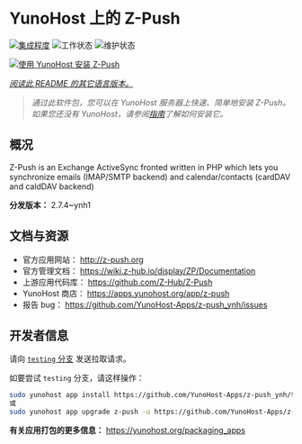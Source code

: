 <!--
注意：此 README 由 <https://github.com/YunoHost/apps/tree/master/tools/readme_generator> 自动生成
请勿手动编辑。
-->

# YunoHost 上的 Z-Push

[![集成程度](https://dash.yunohost.org/integration/z-push.svg)](https://ci-apps.yunohost.org/ci/apps/z-push/) ![工作状态](https://ci-apps.yunohost.org/ci/badges/z-push.status.svg) ![维护状态](https://ci-apps.yunohost.org/ci/badges/z-push.maintain.svg)

[![使用 YunoHost 安装 Z-Push](https://install-app.yunohost.org/install-with-yunohost.svg)](https://install-app.yunohost.org/?app=z-push)

*[阅读此 README 的其它语言版本。](./ALL_README.md)*

> *通过此软件包，您可以在 YunoHost 服务器上快速、简单地安装 Z-Push。*  
> *如果您还没有 YunoHost，请参阅[指南](https://yunohost.org/install)了解如何安装它。*

## 概况

Z-Push is an Exchange ActiveSync fronted written in PHP which lets you synchronize emails (IMAP/SMTP backend) and calendar/contacts (cardDAV and caldDAV backend)


**分发版本：** 2.7.4~ynh1
## 文档与资源

- 官方应用网站： <http://z-push.org>
- 官方管理文档： <https://wiki.z-hub.io/display/ZP/Documentation>
- 上游应用代码库： <https://github.com/Z-Hub/Z-Push>
- YunoHost 商店： <https://apps.yunohost.org/app/z-push>
- 报告 bug： <https://github.com/YunoHost-Apps/z-push_ynh/issues>

## 开发者信息

请向 [`testing` 分支](https://github.com/YunoHost-Apps/z-push_ynh/tree/testing) 发送拉取请求。

如要尝试 `testing` 分支，请这样操作：

```bash
sudo yunohost app install https://github.com/YunoHost-Apps/z-push_ynh/tree/testing --debug
或
sudo yunohost app upgrade z-push -u https://github.com/YunoHost-Apps/z-push_ynh/tree/testing --debug
```

**有关应用打包的更多信息：** <https://yunohost.org/packaging_apps>
